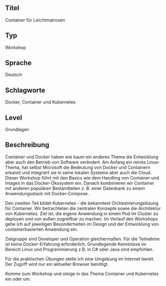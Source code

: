 ## Titel
Container für Leichtmatrosen

## Typ
Workshop

## Sprache
Deutsch

## Schlagworte
Docker, Container und Kubernetes

## Level
Grundlagen

## Beschreibung

Container und Docker haben wie kaum ein anderes Thema die Entwicklung aber auch den Betrieb von Software verändert. Am Anfang ein reines Linux-Thema, hat selbst Microsoft die Bedeutung von Docker und Containern erkannt und integriert sie in seine lokalen Systeme aber auch die Cloud. Dieser Workshop führt mit den Basics wie dem Handling von Container und Images in das Docker-Ökosystem ein. Danach kombinieren wir Container mit anderen populären Bestandteilen z. B. einer Datenbank zu einem Anwendungsstack mit Docker-Compose.

Den zweiten Teil bildet Kubernetes - die bekanntest Orchestrierungslösung für Container. Wir betrachteten die zentralen Konzepte sowie die Architektur von Kubernetes. Ziel ist, die eigene Anwendung in einem Pod im Cluster zu deployen und von außen zugreifbar zu machen. Im Verlauf des Workshops gehe ich auf jeweiligen Besonderheiten im Design und der Entwicklung von containerbasierten Anwendung ein.

Zielgruppe sind Developer und Operation gleichermaßen. Für die Teilnahme ist keine  Docker-Erfahrung erforderlich. Grundlegende Kenntnisse im Bereich Linux und Programmierung z.B. in C# oder Java sind empfohlen.

Für die praktischen Übungen stelle ich eine Umgebung im Internet bereit. Der Zugriff wird nur ein aktueller Browser benötigt. 

Komme zum Workshop und steige in das Thema Container und Kubernetes ein oder um.